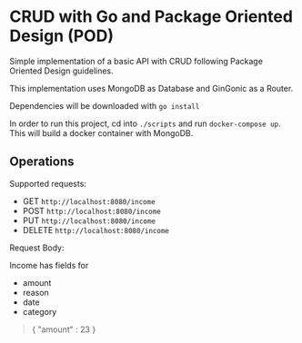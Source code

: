 # CRUD with Go and Package Oriented Design (POD)

Simple implementation of a basic API with CRUD following Package Oriented Design guidelines.

This implementation uses MongoDB as Database and GinGonic as a Router.

Dependencies will be downloaded with `go install`

In order to run this project, cd into `./scripts` and run `docker-compose up`. 
This will build a docker container with MongoDB.

## Operations

Supported requests:

 - GET `http://localhost:8080/income`
 - POST `http://localhost:8080/income`
 - PUT `http://localhost:8080/income`
 - DELETE `http://localhost:8080/income`

Request Body:

Income has fields for
 - amount
 - reason
 - date
 - category
 

> {
> "amount" : 23
> }
